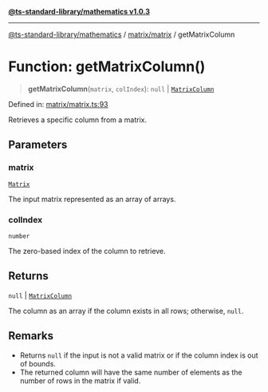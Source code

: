 [**@ts-standard-library/mathematics v1.0.3**](../../../README.md)

***

[@ts-standard-library/mathematics](../../../README.md) / [matrix/matrix](../README.md) / getMatrixColumn

# Function: getMatrixColumn()

> **getMatrixColumn**(`matrix`, `colIndex`): `null` \| [`MatrixColumn`](../type-aliases/MatrixColumn.md)

Defined in: [matrix/matrix.ts:93](https://github.com/gabaudette/ts-stdlib/blob/be448e6a9d9c20c6c2f27f6550ce4e65fc8c9b89/packages/mathematics/src/matrix/matrix.ts#L93)

Retrieves a specific column from a matrix.

## Parameters

### matrix

[`Matrix`](../type-aliases/Matrix.md)

The input matrix represented as an array of arrays.

### colIndex

`number`

The zero-based index of the column to retrieve.

## Returns

`null` \| [`MatrixColumn`](../type-aliases/MatrixColumn.md)

The column as an array if the column exists in all rows; otherwise, `null`.

## Remarks

- Returns `null` if the input is not a valid matrix or if the column index is out of bounds.
- The returned column will have the same number of elements as the number of rows in the matrix if valid.
